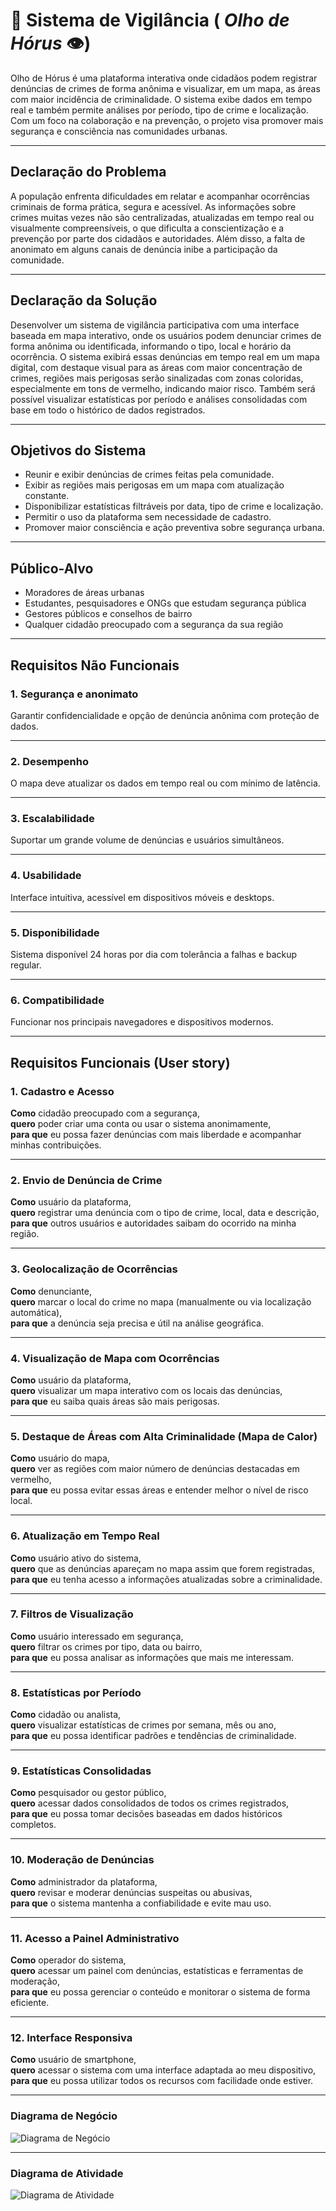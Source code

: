 # 📍 Sistema de Vigilância ( ***Olho de Hórus*** 👁️)

Olho de Hórus é uma plataforma interativa onde cidadãos podem registrar denúncias de crimes de forma anônima e visualizar, em um mapa, as áreas com maior incidência de criminalidade. O sistema exibe dados em tempo real e também permite análises por período, tipo de crime e localização. Com um foco na colaboração e na prevenção, o projeto visa promover mais segurança e consciência nas comunidades urbanas.

---

## Declaração do Problema

A população enfrenta dificuldades em relatar e acompanhar ocorrências criminais de forma prática, segura e acessível. As informações sobre crimes muitas vezes não são centralizadas, atualizadas em tempo real ou visualmente compreensíveis, o que dificulta a conscientização e a prevenção por parte dos cidadãos e autoridades. Além disso, a falta de anonimato em alguns canais de denúncia inibe a participação da comunidade.

---

## Declaração da Solução

Desenvolver um sistema de vigilância participativa com uma interface baseada em mapa interativo, onde os usuários podem denunciar crimes de forma anônima ou identificada, informando o tipo, local e horário da ocorrência. O sistema exibirá essas denúncias em tempo real em um mapa digital, com destaque visual para as áreas com maior concentração de crimes, regiões mais perigosas serão sinalizadas com zonas coloridas, especialmente em tons de vermelho, indicando maior risco. Também será possível visualizar estatísticas por período e análises consolidadas com base em todo o histórico de dados registrados.

---

## Objetivos do Sistema

- Reunir e exibir denúncias de crimes feitas pela comunidade.
- Exibir as regiões mais perigosas em um mapa com atualização constante.
- Disponibilizar estatísticas filtráveis por data, tipo de crime e localização.
- Permitir o uso da plataforma sem necessidade de cadastro.
- Promover maior consciência e ação preventiva sobre segurança urbana.

---

## Público-Alvo

- Moradores de áreas urbanas
- Estudantes, pesquisadores e ONGs que estudam segurança pública
- Gestores públicos e conselhos de bairro
- Qualquer cidadão preocupado com a segurança da sua região

---

## Requisitos Não Funcionais 

### 1. Segurança e anonimato

Garantir confidencialidade e opção de denúncia anônima com proteção de dados.

---

### 2. Desempenho

O mapa deve atualizar os dados em tempo real ou com mínimo de latência.

---

### 3. Escalabilidade

Suportar um grande volume de denúncias e usuários simultâneos.

---

### 4. Usabilidade

Interface intuitiva, acessível em dispositivos móveis e desktops.

---

### 5. Disponibilidade

Sistema disponível 24 horas por dia com tolerância a falhas e backup regular.

---

### 6. Compatibilidade

Funcionar nos principais navegadores e dispositivos modernos.

---

## Requisitos Funcionais (User story)

### 1. Cadastro e Acesso

**Como** cidadão preocupado com a segurança,  
**quero** poder criar uma conta ou usar o sistema anonimamente,  
**para que** eu possa fazer denúncias com mais liberdade e acompanhar minhas contribuições.

---

### 2. Envio de Denúncia de Crime

**Como** usuário da plataforma,  
**quero** registrar uma denúncia com o tipo de crime, local, data e descrição,  
**para que** outros usuários e autoridades saibam do ocorrido na minha região.

---

### 3. Geolocalização de Ocorrências

**Como** denunciante,  
**quero** marcar o local do crime no mapa (manualmente ou via localização automática),  
**para que** a denúncia seja precisa e útil na análise geográfica.

---

### 4. Visualização de Mapa com Ocorrências

**Como** usuário da plataforma,  
**quero** visualizar um mapa interativo com os locais das denúncias,  
**para que** eu saiba quais áreas são mais perigosas.

---

### 5. Destaque de Áreas com Alta Criminalidade (Mapa de Calor)

**Como** usuário do mapa,  
**quero** ver as regiões com maior número de denúncias destacadas em vermelho,  
**para que** eu possa evitar essas áreas e entender melhor o nível de risco local.

---

### 6. Atualização em Tempo Real

**Como** usuário ativo do sistema,  
**quero** que as denúncias apareçam no mapa assim que forem registradas,  
**para que** eu tenha acesso a informações atualizadas sobre a criminalidade.

---

### 7. Filtros de Visualização

**Como** usuário interessado em segurança,  
**quero** filtrar os crimes por tipo, data ou bairro,  
**para que** eu possa analisar as informações que mais me interessam.

---

### 8. Estatísticas por Período

**Como** cidadão ou analista,  
**quero** visualizar estatísticas de crimes por semana, mês ou ano,  
**para que** eu possa identificar padrões e tendências de criminalidade.

---

### 9. Estatísticas Consolidadas

**Como** pesquisador ou gestor público,  
**quero** acessar dados consolidados de todos os crimes registrados,  
**para que** eu possa tomar decisões baseadas em dados históricos completos.

---

### 10. Moderação de Denúncias

**Como** administrador da plataforma,  
**quero** revisar e moderar denúncias suspeitas ou abusivas,  
**para que** o sistema mantenha a confiabilidade e evite mau uso.

---

### 11. Acesso a Painel Administrativo

**Como** operador do sistema,  
**quero** acessar um painel com denúncias, estatísticas e ferramentas de moderação,  
**para que** eu possa gerenciar o conteúdo e monitorar o sistema de forma eficiente.

---

### 12. Interface Responsiva

**Como** usuário de smartphone,  
**quero** acessar o sistema com uma interface adaptada ao meu dispositivo,  
**para que** eu possa utilizar todos os recursos com facilidade onde estiver.

---

### Diagrama de Negócio

![Diagrama de Negócio](assets/Diagrama-de-Negócio.png)

---

### Diagrama de Atividade

![Diagrama de Atividade](assets/Diagrama-de-Atividade.png)





